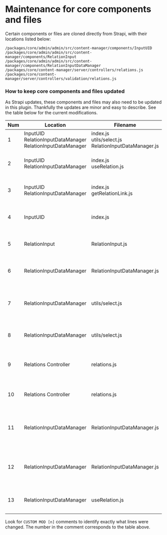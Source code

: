 # Maintenance for core components and files

Certain components or files are cloned directly from Strapi, with their locations listed below:

```
/packages/core/admin/admin/src/content-manager/components/InputUID
/packages/core/admin/admin/src/content-manager/components/RelationInput
/packages/core/admin/admin/src/content-manager/components/RelationInputDataManager
/packages/core/content-manager/server/controllers/relations.js
/packages/core/content-manager/server/controllers/validation/relations.js
```

### How to keep core components and files updated

As Strapi updates, these components and files may also need to be updated in this plugin. Thankfully the updates are minor and easy to describe. See the table below for the current modifications.

| Num | Location | Filename | Description |
|-|-|-|-|
| 1 | InputUID<br>RelationInputDataManager<br>RelationInputDataManager | index.js<br>utils/select.js<br>RelationInputDataManager.js | The `useMenuData` hook will be used in place of `useCMEditViewDataManager`. |
| 2 | InputUID<br>RelationInputDataManager | index.js<br>useRelation.js | The path to `axiosInstance` is updated to use the instance provided in the plugin. |
| 3 | InputUID<br>RelationInputDataManager | index.js<br>getRelationLink.js | The `getRequestUrl` util will not be used. Instead, we use explicit paths for `/content-manager/` routes. |
| 4 | InputUID | index.js | The `createdAtName` var will be explicitly defined as `createdAt` instead of deriving from `layout` data. |
| 5 | RelationInput | RelationInput.js | The `usePrev`  hook was cloned into this component directory and the import path updated. |
| 6 | RelationInputDataManager | RelationInputDataManager.js | The `useRelation`  hook was cloned into this component directory and the import path updated. |
| 7 | RelationInputDataManager | utils/select.js | This plugin does not handle RBAC yet. Previous props from `useCMEditViewDataManager` are hard-coded in the plugin. |
| 8 | RelationInputDataManager | utils/select.js | The `slug` value from `useCMEditViewDataManager` is hard-coded to `plugin::menus.menu-item`. |
| 9 | Relations Controller | relations.js | The `getService` util will not be used. Instead we provide a custom one that points to the `content-manager` plugin. |
| 10 | Relations Controller | relations.js | RBAC is not currently supported with this plugin so permission checks are commented out. |
| 11 | RelationInputDataManager | RelationInputDataManager.js | Because menu items' fields are nested in the root menu `items` prop, we need extra handling for the field name vs field key. |
| 12 | RelationInputDataManager | RelationInputDataManager.js | Because menu items' fields are nested in the root menu `items` prop, we need extra handling for accessing values of relation fields. |
| 13 | RelationInputDataManager | useRelation.js | Because we are not using a reducer, we remove the `onLoad` dependency from `useEffect`. |

Look for `CUSTOM MOD [n]` comments to identify exactly what lines were changed. The number in the comment corresponds to the table above.
